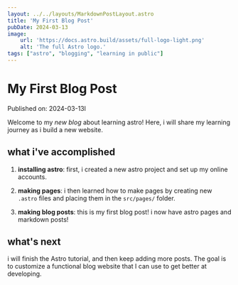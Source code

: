 ```yaml
---
layout: ../../layouts/MarkdownPostLayout.astro
title: 'My First Blog Post'
pubDate: 2024-03-13
image:
    url: 'https://docs.astro.build/assets/full-logo-light.png'
    alt: 'The full Astro logo.'
tags: ["astro", "blogging", "learning in public"]
---
```

 # My First Blog Post

Published on: 2024-03-13l

Welcome to my _new blog_ about learning astro! Here, i will share my learning journey as i build a new website.

## what i've accomplished

1. **installing astro**: first, i created a new astro project and set up my online accounts.

2. **making pages**: i then learned how to make pages by creating new `.astro` files and placing them in the `src/pages/` folder.

3. **making blog posts**: this is my first blog post! i now have astro pages and markdown posts!

## what's next

i will finish the Astro tutorial, and then keep adding more posts. The goal is to customize a functional blog website that I can use to get better at developing.